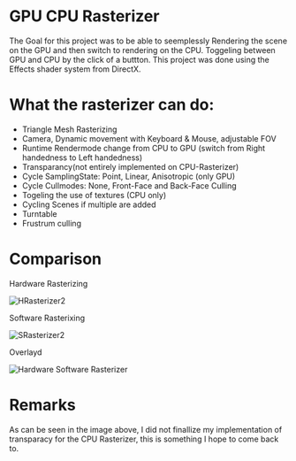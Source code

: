 # GPU CPU Rasterizer

The Goal for this project was to be able to seemplessly Rendering the scene on the GPU and then switch to rendering on the CPU.
Toggeling between GPU and CPU by the click of a buttton. 
This project was done using the Effects shader system from DirectX.

# What the rasterizer can do:

- Triangle Mesh Rasterizing
- Camera, Dynamic movement with Keyboard & Mouse, adjustable FOV
- Runtime Rendermode change from CPU to GPU (switch from Right handedness to Left handedness)
- Transparancy(not entirely implemented on CPU-Rasterizer)
- Cycle SamplingState: Point, Linear, Anisotropic (only GPU)
- Cycle Cullmodes: None, Front-Face and Back-Face Culling
- Togeling the use of textures (CPU only)
- Cycling Scenes if multiple are added
- Turntable
- Frustrum culling

# Comparison
Hardware Rasterizing

![HRasterizer2](https://user-images.githubusercontent.com/28813555/136845176-25f0e536-64eb-4801-ab18-d46f891ed8d1.png)

Software Rasterixing

![SRasterizer2](https://user-images.githubusercontent.com/28813555/136844972-2ccd23a0-ed3d-412b-bd33-ad750f33eff5.png)

Overlayd

![Hardware Software Rasterizer](https://user-images.githubusercontent.com/28813555/136846630-3f87cd7c-80c7-42bb-90e8-0f9a3e28c37c.png)

# Remarks
As can be seen in the image above, I did not finallize my implementation of transparacy for the CPU Rasterizer, this is something I hope to come back to.

